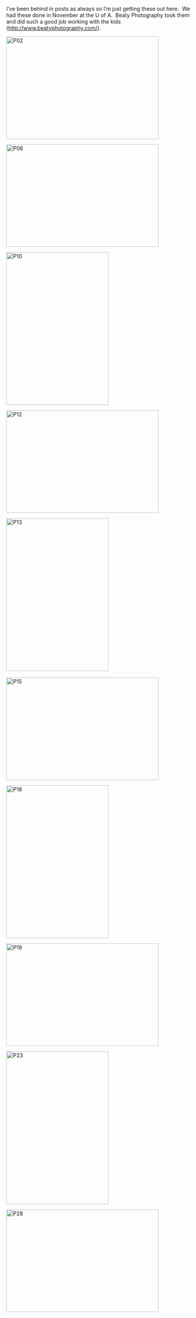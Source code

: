 <p>I’ve been behind in posts as always so I’m just getting these out here.&#160; We had these done in November at the U of A.&#160; Beaty Photography took them and did such a good job working with the kids (<a href="http://www.beatyphotography.com/">http://www.beatyphotography.com/</a>).&#160; </p>  <p><a href="/thepaladinos/assets/images/2009-12-30-P02.jpg" target="_blank"><img style="border-bottom: 0px; border-left: 0px; display: inline; border-top: 0px; border-right: 0px" title="P02" border="0" alt="P02" src="/thepaladinos/assets/images/2009-12-30-P02_thumb.jpg" width="404" height="271" /></a> </p>  <p><a href="/thepaladinos/assets/images/2009-12-30-P06.jpg" target="_blank"><img style="border-bottom: 0px; border-left: 0px; display: inline; border-top: 0px; border-right: 0px" title="P06" border="0" alt="P06" src="/thepaladinos/assets/images/2009-12-30-P06_thumb.jpg" width="404" height="271" /></a> </p>  <p><a href="/thepaladinos/assets/images/2009-12-30-P10.jpg" target="_blank"><img style="border-bottom: 0px; border-left: 0px; display: inline; border-top: 0px; border-right: 0px" title="P10" border="0" alt="P10" src="/thepaladinos/assets/images/2009-12-30-P10_thumb.jpg" width="271" height="404" /></a> </p>  <p><a href="/thepaladinos/assets/images/2009-12-30-P12.jpg" target="_blank"><img style="border-bottom: 0px; border-left: 0px; display: inline; border-top: 0px; border-right: 0px" title="P12" border="0" alt="P12" src="/thepaladinos/assets/images/2009-12-30-P12_thumb.jpg" width="404" height="271" /></a></p>  <p><a href="/thepaladinos/assets/images/2009-12-30-P13.jpg" target="_blank"><img style="border-bottom: 0px; border-left: 0px; display: inline; border-top: 0px; border-right: 0px" title="P13" border="0" alt="P13" src="/thepaladinos/assets/images/2009-12-30-P13_thumb.jpg" width="271" height="404" /></a>&#160; </p>  <p><a href="/thepaladinos/assets/images/2009-12-30-P15.jpg" target="_blank"><img style="border-bottom: 0px; border-left: 0px; display: inline; border-top: 0px; border-right: 0px" title="P15" border="0" alt="P15" src="/thepaladinos/assets/images/2009-12-30-P15_thumb.jpg" width="404" height="271" /></a> </p>  <p><a href="/thepaladinos/assets/images/2009-12-30-P18.jpg" target="_blank"><img style="border-bottom: 0px; border-left: 0px; display: inline; border-top: 0px; border-right: 0px" title="P18" border="0" alt="P18" src="/thepaladinos/assets/images/2009-12-30-P18_thumb.jpg" width="271" height="404" /></a> </p>  <p><a href="/thepaladinos/assets/images/2009-12-30-P19.jpg" target="_blank"><img style="border-bottom: 0px; border-left: 0px; display: inline; border-top: 0px; border-right: 0px" title="P19" border="0" alt="P19" src="/thepaladinos/assets/images/2009-12-30-P19_thumb.jpg" width="404" height="271" /></a> </p>  <p><a href="/thepaladinos/assets/images/2009-12-30-P23.jpg" target="_blank"><img style="border-bottom: 0px; border-left: 0px; display: inline; border-top: 0px; border-right: 0px" title="P23" border="0" alt="P23" src="/thepaladinos/assets/images/2009-12-30-P23_thumb.jpg" width="271" height="404" /></a> </p>  <p><a href="/thepaladinos/assets/images/2009-12-30-P28.jpg" target="_blank"><img style="border-bottom: 0px; border-left: 0px; display: inline; border-top: 0px; border-right: 0px" title="P28" border="0" alt="P28" src="/thepaladinos/assets/images/2009-12-30-P28_thumb.jpg" width="404" height="271" /></a></p>